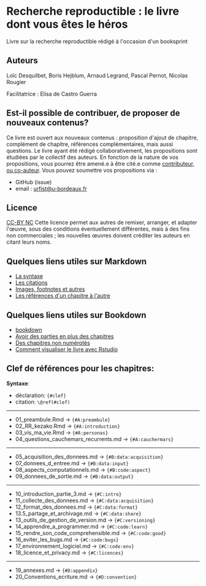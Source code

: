 # Recherche reproductible : le livre dont vous êtes le héros
Livre sur la recherche reproductible rédigé à l'occasion d'un booksprint

## Auteurs
Loïc Desquilbet, Boris Hejblum, Arnaud Legrand, Pascal Pernot, Nicolas Rougier

Facilitatrice : Elisa de Castro Guerra

## Est-il possible de contribuer, de proposer de nouveaux contenus? 
Ce livre est ouvert aux nouveaux contenus : proposition d'ajout de chapitre, complément de chapitre, références complémentaires, mais aussi questions.
Le livre ayant été rédigé collaborativement, les propositions sont étudiées par le collectif des auteurs. 
En fonction de la nature de vos propositions, vous pourrez être amené.e à être cité.e comme [contributeur, ou co-auteur](https://publicationethics.org/authorship). 
Vous pouvez soumettre vos propositions via :
- GitHub (issue)
- email : urfist@u-bordeaux.fr

## Licence
[CC-BY NC](https://creativecommons.org/licenses/by-nc/4.0/)
Cette licence permet aux autres de remixer, arranger, et adapter l'œuvre, sous des conditions éventuellement différentes, mais à des fins non commerciales ; les nouvelles œuvres doivent créditer les auteurs en citant leurs noms. 

## Quelques liens utiles sur Markdown
- [La syntaxe](https://guides.github.com/features/mastering-markdown/)
- [Les citations](https://rmarkdown.rstudio.com/authoring_bibliographies_and_citations.html)
- [Images, footnotes et autres](https://github.com/fletcher/MultiMarkdown/wiki/MultiMarkdown-Syntax-Guide)
- [Les références d'un chapitre à l'autre](https://bookdown.org/yihui/bookdown/cross-references.html)

## Quelques liens utiles sur Bookdown
- [bookdown](https://bookdown.org/)
- [Avoir des parties en plus des chapitres](https://github.com/rstudio/bookdown/issues/221)
- [Des chapitres non numérotés](https://github.com/rstudio/bookdown/issues/218)
- [Comment visualiser le livre avec Rstudio](https://bookdown.org/home/about/)


## Clef de références pour les chapitres:

**Syntaxe**:

* déclaration: `{#clef}`
* citation:    `\@ref(#clef)`

---

* 01_preambule.Rmd                      -> `{#A:preambule}`
* 02_RR_kezako.Rmd                      -> `{#A:introduction}`
* 03_vis_ma_vie.Rmd                     -> `{#A:personas}`
* 04_questions_cauchemars_recurrents.md -> `{#A:cauchermars}`

---

* 05_acquisition_des_donnees.md      -> `{#B:data:acquisition}`
* 07_donnees_d_entree.md             -> `{#B:data:input}`
* 08_aspects_computationnels.md      -> `{#B:code:aspect}`
* 09_donnees_de_sortie.md            -> `{#B:data:output}`

---

* 10_introduction_partie_3.md          -> `{#C:intro}`
* 11_collecte_des_donnees.md           -> `{#C:data:acquisition}`
* 12_format_des_donnees.md             -> `{#C:data:format}`
* 13.5_partage_et_archivage.md         -> `{#C:data:share}`
* 13_outils_de_gestion_de_version.md   -> `{#C:versioning}`
* 14_apprendre_a_programmer.md         -> `{#C:code:learn}`
* 15_rendre_son_code_comprehensible.md -> `{#C:code:good}`
* 16_eviter_les_bugs.md                -> `{#C:code:bugs}`
* 17_environnement_logiciel.md         -> `{#C:code:env}`
* 18_licence_et_privacy.md             -> `{#C:licences}`

---

* 19_annexes.md                        -> `{#D:appendix}`
* 20_Conventions_ecriture.md           -> `{#D:convention}`
  
